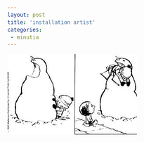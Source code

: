 ```yaml
---
layout: post
title: 'installation artist'
categories:
 - minutia
---
```


<img src="/assets/2003/02/ch920204i.jpg">
